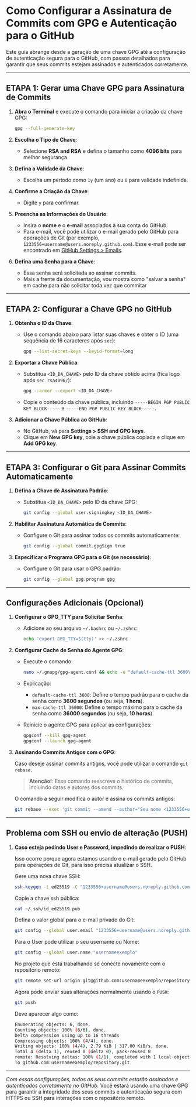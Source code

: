 # Como Configurar a Assinatura de Commits com GPG e Autenticação para o GitHub

Este guia abrange desde a geração de uma chave GPG até a configuração de autenticação segura para o GitHub, com passos
detalhados para garantir que seus commits estejam assinados e autenticados corretamente.

---

## ETAPA 1: Gerar uma Chave GPG para Assinatura de Commits

1. **Abra o Terminal** e execute o comando para iniciar a criação da chave GPG:

   ```bash
   gpg --full-generate-key
   ```

2. **Escolha o Tipo de Chave**:
    - Selecione **RSA and RSA** e defina o tamanho como **4096 bits** para melhor segurança.

3. **Defina a Validade da Chave**:
    - Escolha um período como `1y` (um ano) ou `0` para validade indefinida.

4. **Confirme a Criação da Chave**:
    - Digite `y` para confirmar.

5. **Preencha as Informações do Usuário**:
    - Insira o **nome** e o **e-mail** associados à sua conta do GitHub.
    - Para e-mail, você pode utilizar o e-mail gerado pelo GitHub para operações de Git (por exemplo,
      `1233556+username@users.noreply.github.com`). Esse e-mail pode ser encontrado
      em [GitHub Settings > Emails](https://github.com/settings/emails).

6. **Defina uma Senha para a Chave**:
    - Essa senha será solicitada ao assinar commits.
    - Mais a frente da documentação, vou mostra como "salvar a senha" em cache para não solicitar toda vez que commitar

---

## ETAPA 2: Configurar a Chave GPG no GitHub

1. **Obtenha o ID da Chave**:
    - Use o comando abaixo para listar suas chaves e obter o ID (uma sequência de 16 caracteres após `sec`):

      ```bash
      gpg --list-secret-keys --keyid-format=long
      ```

2. **Exportar a Chave Pública**:
    - Substitua `<ID_DA_CHAVE>` pelo ID da chave obtido acima (fica logo após `sec rsa4096/`):

      ```bash
      gpg --armor --export <ID_DA_CHAVE>
      ```

    - Copie o conteúdo da chave pública, incluindo `-----BEGIN PGP PUBLIC KEY BLOCK-----` e
      `-----END PGP PUBLIC KEY BLOCK-----`.

3. **Adicionar a Chave Pública ao GitHub**:
    - No GitHub, vá para **Settings > SSH and GPG keys**.
    - Clique em **New GPG key**, cole a chave pública copiada e clique em **Add GPG key**.

---

## ETAPA 3: Configurar o Git para Assinar Commits Automaticamente

1. **Defina a Chave de Assinatura Padrão**:
    - Substitua `<ID_DA_CHAVE>` pelo ID da chave GPG:

      ```bash
      git config --global user.signingkey <ID_DA_CHAVE>
      ```

2. **Habilitar Assinatura Automática de Commits**:
    - Configure o Git para assinar todos os commits automaticamente:

      ```bash
      git config --global commit.gpgSign true
      ```

3. **Especificar o Programa GPG para o Git (se necessário)**:
    - Configure o Git para usar o GPG padrão:

      ```bash
      git config --global gpg.program gpg
      ```

---

## Configurações Adicionais (Opcional)

1. **Configurar o GPG_TTY para Solicitar Senha**:
    - Adicione ao seu arquivo `~/.bashrc` ou `~/.zshrc`:

      ```bash
      echo 'export GPG_TTY=$(tty)' >> ~/.zshrc
      ```

2. **Configurar Cache de Senha do Agente GPG**:

    - Execute o comando:
      ```bash
      nano ~/.gnupg/gpg-agent.conf && echo -e "default-cache-ttl 3600\nmax-cache-ttl 36000" >> ~/.gnupg/gpg-agent.conf
      ```
   
    - Explicação:
        - `default-cache-ttl 3600`: Define o tempo padrão para o cache da senha como **3600 segundos** (ou seja, **1
          hora**).
        - `max-cache-ttl 36000`: Define o tempo máximo para o cache da senha como **36000 segundos** (ou seja, **10
          horas**).

    - Reinicie o agente GPG para aplicar as configurações:

      ```bash
      gpgconf --kill gpg-agent
      gpgconf --launch gpg-agent
      ```

3. **Assinando Commits Antigos com o GPG**:

   Caso deseje assinar commits antigos, você pode utilizar o comando `git rebase`.

   > **Atenção!**: Esse comando reescreve o histórico de commits, incluindo datas e autores dos commits.

   O comando a seguir modifica o autor e assina os commits antigos:

   ```bash
   git rebase --exec 'git commit --amend --author="Seu nome <1233556+username@users.noreply.github.com>" --no-edit -S -n' --root
   ```

---

## Problema com SSH ou envio de alteração (PUSH)

1. **Caso esteja pedindo User e Password, impedindo de realizar o PUSH**:

   Isso ocorre porque agora estamos usando o e-mail gerado pelo GitHub para operações de Git, para isso precisa
   atualizar o SSH.

   Gere uma nova chave SSH:

   ```bash
   ssh-keygen -t ed25519 -C "1233556+username@users.noreply.github.com"
   ```

   Copie a chave ssh pública:

   ```bash
   cat ~/.ssh/id_ed25519.pub
   ```

   Defina o valor global para o e-mail privado do Git:

   ```bash
   git config --global user.email "1233556+username@users.noreply.github.com"
   ```

   Para o User pode utilizar o seu username ou Nome:

   ```bash
   git config --global user.name "usernameexemplo"
   ```

   No projeto que está trabalhando se conecte novamente com o repositório remoto:

   ```bash
   git remote set-url origin git@github.com:usernameexemplo/repository.git
   ```

   Agora pode enviar suas alterações normalmente usando o `PUSH`:

   ```bash
   git push
   ```

   Deve aparecer algo como:

   ```bash
   Enumerating objects: 6, done.
   Counting objects: 100% (6/6), done.
   Delta compression using up to 16 threads
   Compressing objects: 100% (4/4), done.
   Writing objects: 100% (4/4), 2.79 KiB | 317.00 KiB/s, done.
   Total 4 (delta 1), reused 0 (delta 0), pack-reused 0
   remote: Resolving deltas: 100% (1/1), completed with 1 local object.
   To github.com:usernameexemplo/repository.git
   ```

---

*Com essas configurações, todos os seus commits estarão assinados e autenticados corretamente no GitHub.* Você estará
usando uma chave GPG para garantir a integridade dos seus commits e autenticação segura com HTTPS ou SSH para interações
com o repositório remoto.
